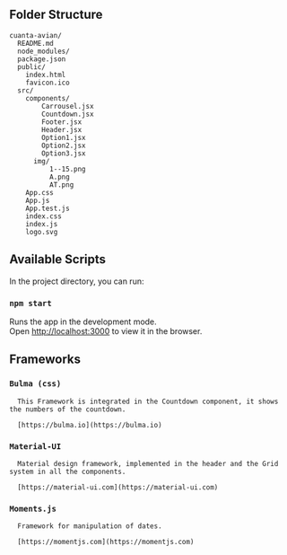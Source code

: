 ## Folder Structure
```
cuanta-avian/
  README.md
  node_modules/
  package.json
  public/
    index.html
    favicon.ico
  src/
    components/
        Carrousel.jsx
        Countdown.jsx
        Footer.jsx
        Header.jsx
        Option1.jsx
        Option2.jsx
        Option3.jsx
      img/
          1--15.png
          A.png
          AT.png
    App.css
    App.js
    App.test.js
    index.css
    index.js
    logo.svg
```

## Available Scripts

In the project directory, you can run:

### `npm start`

Runs the app in the development mode.<br>
Open [http://localhost:3000](http://localhost:3000) to view it in the browser.

## Frameworks

### `Bulma (css)`
  ```
    This Framework is integrated in the Countdown component, it shows the numbers of the countdown.

    [https://bulma.io](https://bulma.io)
  ```
### `Material-UI`
  ```
    Material design framework, implemented in the header and the Grid system in all the components.

    [https://material-ui.com](https://material-ui.com)
  ```
### `Moments.js`
  ```
    Framework for manipulation of dates.

    [https://momentjs.com](https://momentjs.com)
  ```
